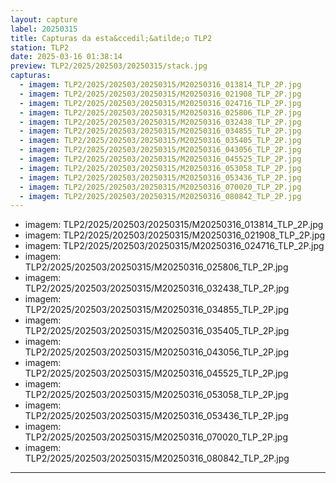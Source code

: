 ```yaml
---
layout: capture
label: 20250315
title: Capturas da esta&ccedil;&atilde;o TLP2
station: TLP2
date: 2025-03-16 01:38:14
preview: TLP2/2025/202503/20250315/stack.jpg
capturas:
  - imagem: TLP2/2025/202503/20250315/M20250316_013814_TLP_2P.jpg
  - imagem: TLP2/2025/202503/20250315/M20250316_021908_TLP_2P.jpg
  - imagem: TLP2/2025/202503/20250315/M20250316_024716_TLP_2P.jpg
  - imagem: TLP2/2025/202503/20250315/M20250316_025806_TLP_2P.jpg
  - imagem: TLP2/2025/202503/20250315/M20250316_032438_TLP_2P.jpg
  - imagem: TLP2/2025/202503/20250315/M20250316_034855_TLP_2P.jpg
  - imagem: TLP2/2025/202503/20250315/M20250316_035405_TLP_2P.jpg
  - imagem: TLP2/2025/202503/20250315/M20250316_043056_TLP_2P.jpg
  - imagem: TLP2/2025/202503/20250315/M20250316_045525_TLP_2P.jpg
  - imagem: TLP2/2025/202503/20250315/M20250316_053058_TLP_2P.jpg
  - imagem: TLP2/2025/202503/20250315/M20250316_053436_TLP_2P.jpg
  - imagem: TLP2/2025/202503/20250315/M20250316_070020_TLP_2P.jpg
  - imagem: TLP2/2025/202503/20250315/M20250316_080842_TLP_2P.jpg
---
```

  - imagem: TLP2/2025/202503/20250315/M20250316_013814_TLP_2P.jpg
  - imagem: TLP2/2025/202503/20250315/M20250316_021908_TLP_2P.jpg
  - imagem: TLP2/2025/202503/20250315/M20250316_024716_TLP_2P.jpg
  - imagem: TLP2/2025/202503/20250315/M20250316_025806_TLP_2P.jpg
  - imagem: TLP2/2025/202503/20250315/M20250316_032438_TLP_2P.jpg
  - imagem: TLP2/2025/202503/20250315/M20250316_034855_TLP_2P.jpg
  - imagem: TLP2/2025/202503/20250315/M20250316_035405_TLP_2P.jpg
  - imagem: TLP2/2025/202503/20250315/M20250316_043056_TLP_2P.jpg
  - imagem: TLP2/2025/202503/20250315/M20250316_045525_TLP_2P.jpg
  - imagem: TLP2/2025/202503/20250315/M20250316_053058_TLP_2P.jpg
  - imagem: TLP2/2025/202503/20250315/M20250316_053436_TLP_2P.jpg
  - imagem: TLP2/2025/202503/20250315/M20250316_070020_TLP_2P.jpg
  - imagem: TLP2/2025/202503/20250315/M20250316_080842_TLP_2P.jpg
---

